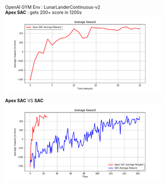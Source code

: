 OpenAI GYM Env : LunarLanderContinuous-v2  
**Apex SAC** : gets 200+ score in 1200s  
![result](./result.png)

**Apex SAC** VS **SAC**  
![compare](./result/result.png)